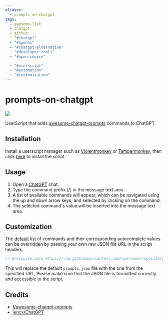 ```yaml
---
aliases:
  - prompts-on-chatgpt
tags:
  - awesome-list
  - chatgpt
  - github
  - "#chatgpt"
  - "#openai"
  - "#chatgpt-alternative"
  - "#developer-tools"
  - "#open-source"

  - "#userscript"
  - "#automation"
  - "#customization"
---
```

# prompts-on-chatgpt

![](https://github.com/dsymbol/prompts-on-chatgpt/assets/88138099/0e0972da-d046-408e-b728-16ad68acbbd8)

UserScript that adds [awesome-chatgpt-prompts](https://github.com/f/awesome-chatgpt-prompts) commands to ChatGPT.

## Installation

Install a userscript manager such as [Violentmonkey](https://github.com/Violentmonkey/Violentmonkey) or [Tampermonkey](https://github.com/Tampermonkey/tampermonkey), then click [here](https://raw.githubusercontent.com/dsymbol/prompts-on-chatgpt/main/poc.user.js) to install the script.

## Usage

1. Open a [ChatGPT](https://chat.openai.com/chat) chat.
2. Type the command prefix (/) in the message text area.
3. A list of available commands will appear, which can be navigated using the up and down arrow keys, and selected by clicking on the command.
4. The selected command's value will be inserted into the message text area.

## Customization

The [default](https://github.com/dsymbol/prompts-on-chatgpt/blob/main/prompts.json) list of commands and their corresponding autocomplete values can be overridden by passing your own raw JSON file URL in the script headers.

```js
// @resource data https://raw.githubusercontent.com/username/repository/branch/prompts.json
```

This will replace the default `prompts.json` file with the one from the specified URL, Please make sure that the JSON file is formatted correctly and accessible to the script.

## Credits

- [f/awesome-chatgpt-prompts](https://github.com/f/awesome-chatgpt-prompts)
- [lencx/ChatGPT](https://github.com/lencx/ChatGPT)

